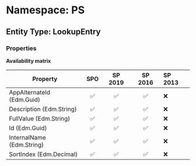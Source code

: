 # Namespace: PS

## Entity Type: LookupEntry

### Properties

**Availability matrix**

Property | SPO | SP 2019 | SP 2016 | SP 2013
----------|:---:|:-------:|:-------:|:-------
AppAlternateId (Edm.Guid) | ✅ | ✅ | ✅ | ❌
Description (Edm.String) | ✅ | ✅ | ✅ | ❌
FullValue (Edm.String) | ✅ | ✅ | ✅ | ❌
Id (Edm.Guid) | ✅ | ✅ | ✅ | ❌
InternalName (Edm.String) | ✅ | ✅ | ✅ | ❌
SortIndex (Edm.Decimal) | ✅ | ✅ | ✅ | ❌

